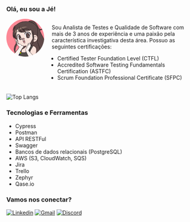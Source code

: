 ### Olá, eu sou a Jé!

<style>
    .container {
        margin-bottom: 20px;
    }

    .avatar {
        margin-right: 20px;
        margin-bottom: 10px;
        border-radius:100%;
    }

    .certificates {
        padding-left: 15px;
    }

    @media (min-width: 450px) {
        .container {
            display: flex;
        }
    }
</style>

<div class="container">
    <img class="avatar" src="Je-Gif.gif" alt="drawing" width="100" height="100" />
    <div>
        <p>
            Sou Analista de Testes e Qualidade de Software com mais de 3 anos de experiência e uma paixão pela característica investigativa desta área. Possuo as seguintes certificações:
        </p>
        <ul class="certificates">
            <li>Certified Tester Foundation Level (CTFL)</li>
            <li>Accredited Software Testing Fundamentals Certification (ASTFC)</li>
            <li>Scrum Foundation Professional Certificate (SFPC)</li>
        </ul>
    </div>
</div>


![Top Langs](https://github-readme-stats.vercel.app/api/top-langs/?username=jessicasantos13&langs_count=8&theme=dark)

### Tecnologias e Ferramentas
 - Cypress
 - Postman
 - API RESTFul
 - Swagger
 - Bancos de dados relacionais (PostgreSQL)
 - AWS (S3, CloudWatch, SQS)
 - Jira
 - Trello
 - Zephyr
 - Qase.io
 
### Vamos nos conectar?

[![Linkedin](https://img.shields.io/badge/LinkedIn-0077B5?style=for-the-badge&logo=linkedin&logoColor=white)](www.linkedin.com/in/jessica-amanda-santos) [![Gmail](https://img.shields.io/badge/Gmail-D14836?style=for-the-badge&logo=gmail&logoColor=white)](jessica.amannda.santos@gmail.com) [![Discord](https://img.shields.io/badge/Discord-5865F2?style=for-the-badge&logo=discord&logoColor=white)](Discordapp.com/users/450175003774943232)